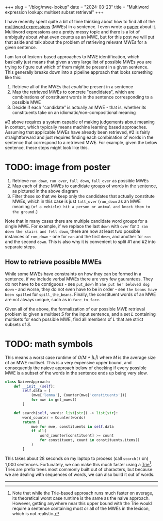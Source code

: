 +++
slug = "/blog/mwe-lookup"
date = "2024-03-23"
title = "Multiword expression lookup: multiset subset retrieval"
+++

I have recently spent quite a bit of time thinking about how to find all of the [multiword expressions](https://en.wikipedia.org/wiki/Multiword_expression) (MWEs) in a sentence. I even wrote a [paper](https://aclanthology.org/2023.findings-emnlp.14/) about it. Multiword expressions are a pretty messy topic and there is a lot of ambiguity about what even counts as an MWE, but for this post we will put that aside and talk about the problem of retrieving relevant MWEs for a given sentence. 

I am fan of lexicon-based approaches to MWE identification, which basically just means that given a very large list of possible MWEs you are trying to figure out which of them might be present in a given sentence. This generally breaks down into a pipeline approach that looks something like this:
1. Retrieve all of the MWEs that _could_ be present in a sentence
2. Map the retrieved MWEs to concrete "candidates", which are combinations of constituent words in the sentence corresponding to a possible MWE
3. Decide if each "candidate" is actually an MWE - that is, whether its constituents take on an idiomatic/non-compositional meaning

#3 above requires a system capable of making judgements about meaning in context, which typically means machine learning based approaches. Assuming that applicable MWEs have already been retrieved, #2 is fairly straightforward and just requires finding each combination of words in the sentence that correspond to a retrieved MWE. For example, given the below sentence, these steps might look like this.

# TODO: image from poster

1. Retrieve `run_down`, `run_over`, `fall_down`, `fall_over` as possible MWEs
2. Map each of these MWEs to candidate groups of words in the sentence, as pictured in the above diagram
3. Filter these so that we keep only the candidates that actually constitute MWEs, which in this case is just `fall_over` (`run_down` as an MWE meaning `(of a vehicle) hit a person or animal and knock them to the ground.`)

Note that in many cases there are multiple candidate word groups for a single MWE. For example, if we replace the last `down` with `over` for `I ran down the stairs and fell down`, there are now at least two possible instances of `run_down` - one for `ran` and the first `down`, and another for `ran` and the second `down`. This is also why it is convenient to split #1 and #2 into separate steps.


## How to retrieve possible MWEs 
While some MWEs have constraints on how they can be formed in a sentence, if we include verbal MWEs there are very few gaurantees. They do not have to be contiguous - see `put_down` in `She put her beloved dog down` - and worse, they do not even have to be in order - see `the beans have been spilled` for `spill_the_beans`. Finally, the constituent words of an MWE are not always unique, such as in `face_to_face`.

Given all of the above, the formalization of our possible MWE retrieval problem is: given a multiset *S* for the input sentence, and a set *L* containing multisets for each possible MWE, find all members of *L* that are strict subsets of *S*. 

# TODO: math symbols

This means a worst case runtime of *O(M * |L|)* where *M* is the average size of an MWE multiset. This is a very expensive upper bound, and consequently the naieve approach below of checking if every possible MWE is a subset of the words in the sentence ends up being very slow. 

```python
class NaieveApproach:
    def __init__(self):
        self.data = [
            (mwe['lemma'], Counter(mwe['constituents']))
            for mwe in get_mwes()
        ]

    def search(self, words: list[str]) -> list[str]:
        word_counter = Counter(words)
        return [
            mwe for mwe, constituents in self.data
            if all(
                word_counter[constituent] >= count
                for constituent, count in constituents.items()
            )
        ]
```

This takes about 28 seconds on my laptop to process (call `search()` on) 1,000 sentences. Fortunately, we can make this much faster using a [Trie](https://en.wikipedia.org/wiki/Trie)[^1]. Tries are prefix trees most commonly built out of characters, but because we are dealing with sequences of words, we can also build it out of words. 


<hr/>

[^1]: Note that while the Trie-based approach runs much faster on average, its theoretical worst case runtime is the same as the naive approach. However, getting anywhere near this upper bound with the Trie would require a sentence containing most or all of the MWEs in the lexicon, which is not realistic.







